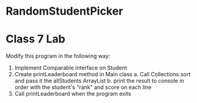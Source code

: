 # RandomStudentPicker


# Class 7 Lab
Modify this program in the following way:

1. Implement Comparable interface on Student
2. Create printLeaderboard method in Main class
	a. Call Collections.sort and pass it the allStudents ArrayList
	b. print the result to console in order with the student's "rank" and score on each line
3. Call printLeaderboard when the program exits
